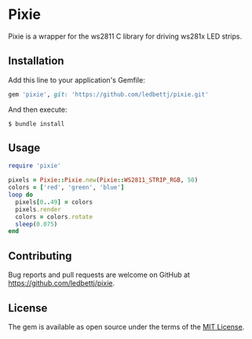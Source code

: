 # Pixie

Pixie is a wrapper for the ws2811 C library for driving ws281x LED strips.

## Installation

Add this line to your application's Gemfile:

```ruby
gem 'pixie', git: 'https://github.com/ledbettj/pixie.git'
```

And then execute:

    $ bundle install

## Usage

```ruby
require 'pixie'

pixels = Pixie::Pixie.new(Pixie::WS2811_STRIP_RGB, 50)
colors = ['red', 'green', 'blue']
loop do
  pixels[0..49] = colors
  pixels.render
  colors = colors.rotate
  sleep(0.075)
end
```

## Contributing

Bug reports and pull requests are welcome on GitHub at https://github.com/ledbettj/pixie.

## License

The gem is available as open source under the terms of the [MIT License](https://opensource.org/licenses/MIT).
